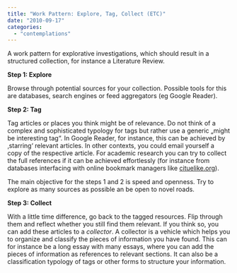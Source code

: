 ```yaml
---
title: "Work Pattern: Explore, Tag, Collect (ETC)"
date: "2010-09-17"
categories: 
  - "contemplations"
---
```


A work pattern for explorative investigations, which should result in a structured collection, for instance a Literature Review.

**Step 1: Explore**

Browse through potential sources for your collection. Possible tools for this are databases, search engines or feed aggregators (eg Google Reader).

**Step 2: Tag**

Tag articles or places you think might be of relevance. Do not think of a complex and sophisticated typology for tags but rather use a generic „might be interesting tag“. In Google Reader, for instance, this can be achieved by ‚starring‘ relevant articles. In other contexts, you could email yourself a copy of the respective article. For academic research you can try to collect the full references if it can be achieved effortlessly (for instance from databases interfacing with online bookmark managers like [cituelike.org](http://cituelike.org)).

The main objective for the steps 1 and 2 is speed and openness. Try to explore as many sources as possible an be open to novel roads.

**Step 3: Collect**

With a little time difference, go back to the tagged resources. Flip through them and reflect whether you still find them relevant. If you think so, you can add these articles to a _collector_. A collector is a vehicle which helps you to organize and classify the pieces of information you have found. This can for instance be a long essay with many essays, where you can add the pieces of information as references to relevant sections. It can also be a classification typology of tags or other forms to structure your information.
